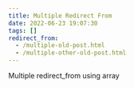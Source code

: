 ```yaml
---
title: Multiple Redirect From
date: 2022-06-23 19:07:30
tags: []
redirect_from:
  - /multiple-old-post.html
  - /multiple-other-old-post.html
---
```


Multiple redirect_from using array
